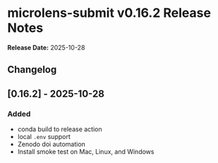 # microlens-submit v0.16.2 Release Notes

**Release Date:** 2025-10-28

## Changelog

## [0.16.2] - 2025-10-28

### Added
- conda build to release action
- local `.env` support
- Zenodo doi automation
- Install smoke test on Mac, Linux, and Windows
